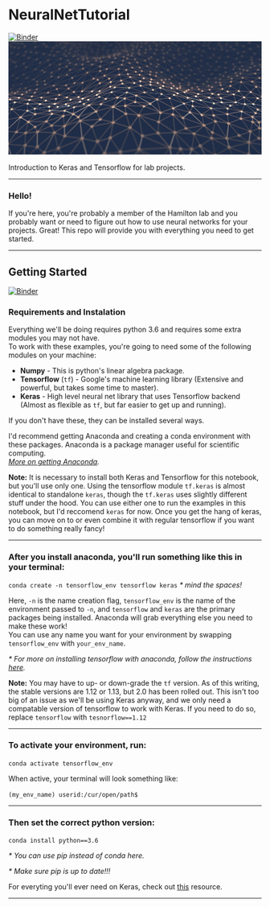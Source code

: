# NeuralNetTutorial
[![Binder](https://mybinder.org/badge_logo.svg)](https://mybinder.org/v2/gh/HamiltonLabUT/NeuralNetTutorial.git/master)
![web net](web.jpeg)

Introduction to Keras and Tensorflow for lab projects.
*****
### Hello! 

If you're here, you're probably a member of the Hamilton lab and you probably want or need to figure out how to use neural networks for your projects. Great! This repo will provide you with everything you need to get started. 

*****

## Getting Started 
[![Binder](https://mybinder.org/badge_logo.svg)](https://mybinder.org/v2/gh/HamiltonLabUT/NeuralNetTutorial.git/master)

### Requirements and Instalation 

Everything we'll be doing requires python 3.6 and requires some extra modules you may not have.  
To work with these examples, you're going to need some of the following modules on your machine:

* __Numpy__ - This is python's linear algebra package.
* __Tensorflow__ (`tf`) - Google's machine learning library (Extensive and powerful, but takes some time to master).
* __Keras__ - High level neural net library that uses Tensorflow backend (Almost as flexible as `tf`, but far easier to get up and running).

If you don't have these, they can be installed several ways.

I'd recommend getting Anaconda and creating a conda environment with these packages. Anaconda is a package manager useful for scientific computing.  
_[More on getting Anaconda](https://www.anaconda.com/distribution/)._

**Note:** It is necessary to install both Keras and Tensorflow for this notebook, but you'll use only one. Using the tensorflow module `tf.keras`  is almost identical to standalone `keras`, though the `tf.keras` uses slightly different stuff under the hood. You can use either one to run the examples in this notebook, but I'd reccomend `keras` for now.  Once you get the hang of keras, you can move on to or even combine it with regular tensorflow if you want to do something really fancy! 
*****
### After you install anaconda, you'll run something like this in your terminal:  
`conda create -n tensorflow_env tensorflow keras`   _* mind the spaces!_   
   
Here, `-n` is the name creation flag, `tensorflow_env` is the name of the environment passed to `-n`, and `tensorflow` and `keras` are the primary packages being installed. Anaconda will grab everything else you need to make these work!  
You can use any name you want for your environment by swapping `tensorflow_env` with `your_env_name`.

_* For more on installing tensorflow with anaconda, follow the instructions [here](https://www.anaconda.com/tensorflow-in-anaconda/)._ 

__Note:__ You may have to up- or down-grade the `tf` version. As of this writing, the stable versions are 1.12 or 1.13, but 2.0 has been rolled out. This isn't too big of an issue as we'll be using Keras anyway, and we only need a compatable version of tensorflow to work with Keras.  If you need to do so, replace `tensorflow` with `tesnorflow==1.12`  
*****
### To activate your environment, run:  
`conda activate tensorflow_env`
  
When active, your terminal will look something like:  
    
`(my_env_name) userid:/cur/open/path$` 
*****
### Then set the correct python version:  

`conda install python==3.6`  

_* You can use pip instead of conda here._
    
_* Make sure pip is up to date!!!_

For everyting you'll ever need on Keras, check out [this](https://keras.io/) resource.

*****
